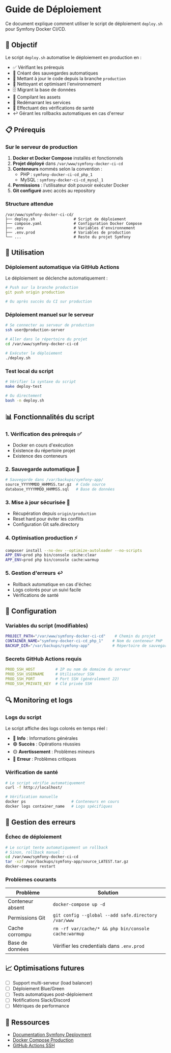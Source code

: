 # Guide de Déploiement

Ce document explique comment utiliser le script de déploiement `deploy.sh` pour Symfony Docker CI/CD.

## 🎯 Objectif

Le script `deploy.sh` automatise le déploiement en production en :
- ✅ Vérifiant les prérequis
- 💾 Créant des sauvegardes automatiques
- 🔄 Mettant à jour le code depuis la branche `production`
- 🧹 Nettoyant et optimisant l'environnement
- 🗄️ Migrant la base de données
- 🎨 Compilant les assets
- 🔄 Redémarrant les services
- 🏥 Effectuant des vérifications de santé
- ↩️ Gérant les rollbacks automatiques en cas d'erreur

## 📋 Prérequis

### Sur le serveur de production

1. **Docker et Docker Compose** installés et fonctionnels
2. **Projet déployé** dans `/var/www/symfony-docker-ci-cd`
3. **Conteneurs** nommés selon la convention :
   - PHP : `symfony-docker-ci-cd_php_1`
   - MySQL : `symfony-docker-ci-cd_mysql_1`
4. **Permissions** : l'utilisateur doit pouvoir exécuter Docker
5. **Git configuré** avec accès au repository

### Structure attendue

```
/var/www/symfony-docker-ci-cd/
├── deploy.sh                 # Script de déploiement
├── compose.yaml              # Configuration Docker Compose
├── .env                      # Variables d'environnement
├── .env.prod                 # Variables de production
└── ...                       # Reste du projet Symfony
```

## 🚀 Utilisation

### Déploiement automatique via GitHub Actions

Le déploiement se déclenche automatiquement :
```yaml
# Push sur la branche production
git push origin production

# Ou après succès du CI sur production
```

### Déploiement manuel sur le serveur

```bash
# Se connecter au serveur de production
ssh user@production-server

# Aller dans le répertoire du projet
cd /var/www/symfony-docker-ci-cd

# Exécuter le déploiement
./deploy.sh
```

### Test local du script

```bash
# Vérifier la syntaxe du script
make deploy-test

# Ou directement
bash -n deploy.sh
```

## 📊 Fonctionnalités du script

### 1. Vérification des prérequis ✅
- Docker en cours d'exécution
- Existence du répertoire projet
- Existence des conteneurs

### 2. Sauvegarde automatique 💾
```bash
# Sauvegarde dans /var/backups/symfony-app/
source_YYYYMMDD_HHMMSS.tar.gz  # Code source
database_YYYYMMDD_HHMMSS.sql   # Base de données
```

### 3. Mise à jour sécurisée 🔄
- Récupération depuis `origin/production`
- Reset hard pour éviter les conflits
- Configuration Git safe.directory

### 4. Optimisation production ⚡
```bash
composer install --no-dev --optimize-autoloader --no-scripts
APP_ENV=prod php bin/console cache:clear
APP_ENV=prod php bin/console cache:warmup
```

### 5. Gestion d'erreurs ↩️
- Rollback automatique en cas d'échec
- Logs colorés pour un suivi facile
- Vérifications de santé

## 🔧 Configuration

### Variables du script (modifiables)

```bash
PROJECT_PATH="/var/www/symfony-docker-ci-cd"    # Chemin du projet
CONTAINER_NAME="symfony-docker-ci-cd_php_1"    # Nom du conteneur PHP
BACKUP_DIR="/var/backups/symfony-app"          # Répertoire de sauvegarde
```

### Secrets GitHub Actions requis

```yaml
PROD_SSH_HOST         # IP ou nom de domaine du serveur
PROD_SSH_USERNAME     # Utilisateur SSH
PROD_SSH_PORT         # Port SSH (généralement 22)
PROD_SSH_PRIVATE_KEY  # Clé privée SSH
```

## 🔍 Monitoring et logs

### Logs du script
Le script affiche des logs colorés en temps réel :
- 🔵 **Info** : Informations générales
- 🟢 **Succès** : Opérations réussies
- 🟡 **Avertissement** : Problèmes mineurs
- 🔴 **Erreur** : Problèmes critiques

### Vérification de santé
```bash
# Le script vérifie automatiquement
curl -f http://localhost/

# Vérification manuelle
docker ps                    # Conteneurs en cours
docker logs container_name   # Logs spécifiques
```

## 🚨 Gestion des erreurs

### Échec de déploiement
```bash
# Le script tente automatiquement un rollback
# Sinon, rollback manuel :
cd /var/www/symfony-docker-ci-cd
tar -xzf /var/backups/symfony-app/source_LATEST.tar.gz
docker-compose restart
```

### Problèmes courants

| Problème         | Solution                                             |
| ---------------- | ---------------------------------------------------- |
| Conteneur absent | `docker-compose up -d`                               |
| Permissions Git  | `git config --global --add safe.directory /var/www`  |
| Cache corrompu   | `rm -rf var/cache/* && php bin/console cache:warmup` |
| Base de données  | Vérifier les credentials dans `.env.prod`            |

## 📈 Optimisations futures

- [ ] Support multi-serveur (load balancer)
- [ ] Déploiement Blue/Green
- [ ] Tests automatiques post-déploiement
- [ ] Notifications Slack/Discord
- [ ] Métriques de performance

## 🔗 Ressources

- [Documentation Symfony Deployment](https://symfony.com/doc/current/deployment.html)
- [Docker Compose Production](https://docs.docker.com/compose/production/)
- [GitHub Actions SSH](https://github.com/marketplace/actions/ssh-remote-commands)
